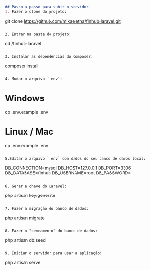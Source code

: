 ```markdown
## Passo a passo para subir o servidor
1. Fazer o clone do projeto:
```
git clone https://github.com/mikaeletha/finhub-laravel.git
```

2. Entrar na pasta do projeto:
```
cd /finhub-laravel
```

3. Instalar as dependências do Composer:
```
composer install
```

4. Mudar o arquivo `.env`:
```
# Windows
cp .env.example .env

# Linux / Mac
cp .env.example .env
```

5.Editar o arquivo `.env` com dados do seu banco de dados local:
```
DB_CONNECTION=mysql
DB_HOST=127.0.0.1
DB_PORT=3306
DB_DATABASE=finhub
DB_USERNAME=root
DB_PASSWORD=
```

6. Gerar a chave do Laravel:
```
php artisan key:generate
```

7. Fazer a migração do banco de dados:
```
php artisan migrate
```

8. Fazer o "semeamento" do banco de dados:
```
php artisan db:seed
```

9. Iniciar o servidor para usar a aplicação:
```
php artisan serve
```
```